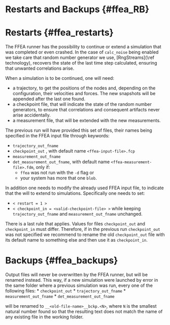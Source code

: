 
Restarts and Backups {#ffea_RB}
===============================




Restarts {#ffea_restarts}
=========================
The FFEA runner has the possibility to continue or extend a simulation that 
 was completed or even crashed. In the case of ` calc_noise ` being enabled
 we take care that random number generator we use, [RngStreams](\ref technology), 
 recovers the state of the last time step calculated, ensuring that unwanted 
 correlations arise. 

When a simulation is to be continued,
 one will need:
  -  a trajectory, to get the positions of the nodes and, depending on
     the configuration, their velocities and forces. The new snapshots will be 
     appended after the last one found. 
  - a checkpoint file, that will indicate the state of the random number 
     generators, to ensure that correlations and consequent artifacts 
     never arise accidentally. 
  - a measurement file, that will be extended with the new measurements.


The previous run will have provided this set of files, their names being 
 specified in the FFEA input file through keywords:
  - ` trajectory_out_fname ` 
  - ` checkpoint_out ` , with default name ` <ffea-input-file>.fcp `
  - ` measurement_out_fname ` 
  - ` det_measurement_out_fname `, with default name ` <ffea-measurement-file>.fdm `, 
      only if:
      * ` ffea ` was not run with the ` -d ` flag or
      * your system has more that one ` blob `.


In addition one needs to modify the already used FFEA input file, to indicate
 that the will to extend to simulations. Specifically one needs to set:
  - ` < restart = 1 > `
  - ` < checkpoint_in = <valid-checkpoint-file> > ` 
while keeping ` trajectory_out_fname ` and ` measurement_out_fname ` unchanged.


There is a last rule that applies. Values for files ` checkpoint_out `
 and ` checkpoint_in ` must differ. Therefore, if in the previous run 
 ` checkpoint_out ` was not specified we recommend to 
 rename the old ` checkpoint_out ` file with its default name 
 to something else and then use it as ` checkpoint_in `.




Backups {#ffea_backups}
=======================
Output files will never be overwritten by the FFEA runner, but will be 
  renamed instead. This way, if a new simulation were launched by error 
  in the same folder where a previous simulation was run, every one 
  of the following files:
    * ` checkpoint_out ` 
    * ` trajectory_out_fname ` 
    * ` measurement_out_fname ` 
    * ` det_measurement_out_fname `

will be renamed to ` __<old-file-name>__bckp.<N> `, where ` N ` is the 
 smallest natural number found so that the resulting text does not match the name
 of any existing file in the working folder.


